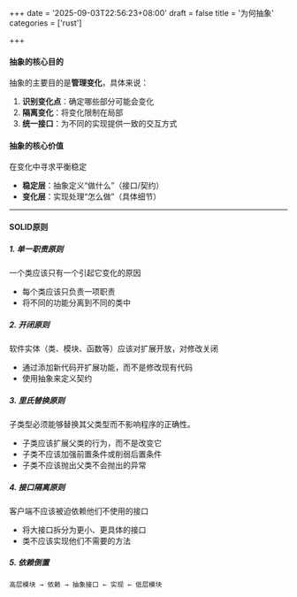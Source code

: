+++
date = '2025-09-03T22:56:23+08:00'
draft = false
title = '为何抽象'
categories = ['rust']

+++

#### 抽象的核心目的

抽象的主要目的是**管理变化**，具体来说：

1. **识别变化点**：确定哪些部分可能会变化
2. **隔离变化**：将变化限制在局部
3. **统一接口**：为不同的实现提供一致的交互方式

#### 抽象的核心价值

在变化中寻求平衡稳定

* **稳定层**：抽象定义“做什么”（接口/契约）
* **变化层**：实现处理“怎么做”（具体细节）

--------

#### SOLID原则

##### 1. 单一职责原则

一个类应该只有一个引起它变化的原因

* 每个类应该只负责一项职责
* 将不同的功能分离到不同的类中

##### 2. 开闭原则

软件实体（类、模块、函数等）应该对扩展开放，对修改关闭

* 通过添加新代码开扩展功能，而不是修改现有代码
* 使用抽象来定义契约

##### 3. 里氏替换原则

子类型必须能够替换其父类型而不影响程序的正确性。

* 子类应该扩展父类的行为，而不是改变它
* 子类不应该加强前置条件或削弱后置条件
* 子类不应该抛出父类不会抛出的异常

##### 4. 接口隔离原则

客户端不应该被迫依赖他们不使用的接口

* 将大接口拆分为更小、更具体的接口
* 类不应该实现他们不需要的方法

##### 5. 依赖倒置

```rust
高层模块 → 依赖 → 抽象接口 ← 实现 ← 低层模块
```
